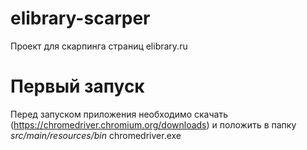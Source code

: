 # elibrary-scarper
Проект для скарпинга страниц elibrary.ru

# Первый запуск
Перед запуском приложения необходимо скачать (https://chromedriver.chromium.org/downloads) и положить в папку *src/main/resources/bin* chromedriver.exe

